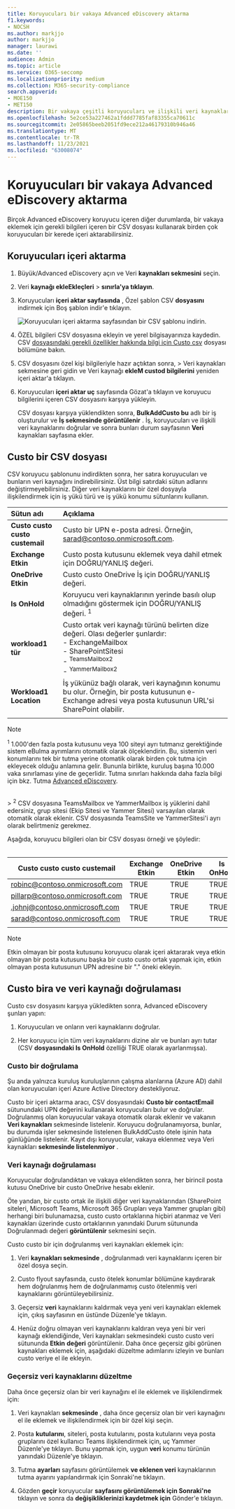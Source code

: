 ```yaml
---
title: Koruyucuları bir vakaya Advanced eDiscovery aktarma
f1.keywords:
- NOCSH
ms.author: markjjo
author: markjjo
manager: laurawi
ms.date: ''
audience: Admin
ms.topic: article
ms.service: O365-seccomp
ms.localizationpriority: medium
ms.collection: M365-security-compliance
search.appverid:
- MOE150
- MET150
description: Bir vakaya çeşitli koruyucuları ve ilişkili veri kaynaklarını hızla eklemek için içeri aktarma aracını Advanced eDiscovery.
ms.openlocfilehash: 5e2ce53a227462a1fddd7785faf83355ca70611c
ms.sourcegitcommit: 2e05865beeb2051fd9ece212a46179310b946a46
ms.translationtype: MT
ms.contentlocale: tr-TR
ms.lasthandoff: 11/23/2021
ms.locfileid: "63008074"
---
```

# <a name="import-custodians-to-an-advanced-ediscovery-case"></a>Koruyucuları bir vakaya Advanced eDiscovery aktarma

Birçok Advanced eDiscovery koruyucu içeren diğer durumlarda, bir vakaya eklemek için gerekli bilgileri içeren bir CSV dosyası kullanarak birden çok koruyucuları bir kerede içeri aktarabilirsiniz.

## <a name="import-custodians"></a>Koruyucuları içeri aktarma

1. Büyük/Advanced eDiscovery açın ve Veri **kaynakları sekmesini** seçin.

2. Veri **kaynağı ekleEkleçleri** >  **sınırla'ya tıklayın**.

3. Koruyucuları **içeri aktar sayfasında** , Özel şablon CSV **dosyasını** indirmek için Boş şablon indir'e tıklayın.

   ![Koruyucuları içeri aktarma sayfasından bir CSV şablonu indirin.](../media/ImportCustodians1.png)

4. ÖZEL bilgileri CSV dosyasına ekleyin ve yerel bilgisayarınıza kaydedin. CSV [dosyasındaki gerekli özellikler hakkında bilgi için Custo csv](#custodian-csv-file) dosyası bölümüne bakın.

5. CSV dosyasını özel kişi bilgileriyle hazır açtıktan sonra,  >  Veri kaynakları sekmesine geri gidin ve Veri  kaynağı **ekleM custod bilgilerini** yeniden içeri aktar'a tıklayın.

6. Koruyucuları **içeri aktar uç** sayfasında Gözat'a tıklayın ve  koruyucu bilgilerini içeren CSV dosyasını karşıya yükleyin.

   CSV dosyası karşıya yüklendikten sonra, **BulkAddCusto bu** adlı bir iş oluşturulur ve **İş sekmesinde görüntülenir** . İş, koruyucuları ve ilişkili veri kaynaklarını doğrular ve sonra bunları durum sayfasının **Veri** kaynakları sayfasına ekler.

## <a name="custodian-csv-file"></a>Custo bir CSV dosyası

CSV koruyucu şablonunu indirdikten sonra, her satıra koruyucuları ve bunların veri kaynağını indirebilirsiniz. Üst bilgi satırdaki sütun adlarını değiştirmeyebilirsiniz. Diğer veri kaynaklarını bir özel dosyayla ilişkilendirmek için iş yükü türü ve iş yükü konumu sütunlarını kullanın.

| Sütun adı|Açıklama|
|:------- |:------------------------------------------------------------|
|**Custo custo custo custemail**     |Custo bir UPN e-posta adresi. Örneğin, sarad@contoso.onmicrosoft.com.           |
|**Exchange Etkin** | Custo posta kutusunu eklemek veya dahil etmek için DOĞRU/YANLIŞ değeri.      |
|**OneDrive Etkin** | Custo custo OneDrive İş için DOĞRU/YANLIŞ değeri. |
|**Is OnHold**        | Koruyucu veri kaynaklarının yerinde basılı olup olmadığını göstermek için DOĞRU/YANLIŞ değeri. <sup>1</sup>     |
|**workload1 tür**         |Custo ortak veri kaynağı türünü belirten dize değeri. Olası değerler şunlardır: <br/>- ExchangeMailbox<br/> - SharePointSitesi<br/>- <sup>TeamsMailbox2</sup><br/>- <sup>YammerMailbox2</sup>| 
|**Workload1 Location**     | İş yükünüz bağlı olarak, veri kaynağının konumu bu olur. Örneğin, bir posta kutusunun e-Exchange adresi veya posta kutusunun URL'si SharePoint olabilir. |
|||

> [!NOTE]
> <sup>1</sup> 1.000'den fazla posta kutusunu veya 100 siteyi ayrı tutmanız gerektiğinde sistem eBulma ayrımlarını otomatik olarak ölçeklendirin. Bu, sistemin veri konumlarını tek bir tutma yerine otomatik olarak birden çok  tutma için ekleyecek olduğu anlamına gelir. Bununla birlikte, kuruluş başına 10.000 vaka sınırlaması yine de geçerlidir. Tutma sınırları hakkında daha fazla bilgi için bkz. Tutma [Advanced eDiscovery](limits-ediscovery20.md#hold-limits).
<br>
> <sup>2</sup> CSV dosyasına TeamsMailbox ve YammerMailbox iş yüklerini dahil edersiniz, grup sitesi (Ekip Sitesi ve Yammer Sitesi) varsayılan olarak otomatik olarak eklenir. CSV dosyasında TeamsSite ve YammerSitesi'i ayrı olarak belirtmeniz gerekmez.

Aşağıda, koruyucu bilgileri olan bir CSV dosyası örneği ve şöyledir:<br/><br/>

|Custo custo custo custemail      | Exchange Etkin | OneDrive Etkin | Is OnHold | workload1 tür | Workload1 Location             |
| ----------------- | ---------------- | ---------------- | --------- | -------------- | ------------------------------ |
|robinc@contoso.onmicrosoft.com | TRUE             | TRUE             | TRUE      | SharePointSitesi | https://contoso.sharepoint.com |
|pillarp@contoso.onmicrosoft.com | TRUE             | TRUE             | TRUE      | |  |
|.johnj@contoso.onmicrosoft.com|TRUE|TRUE|TRUE||
|sarad@contoso.onmicrosoft.com|TRUE|TRUE|TRUE|ExchangeMailbox|.saradavis@contoso.onmicrosoft.com
||||||

> [!NOTE]
> Etkin olmayan bir posta kutusunu koruyucu olarak içeri aktararak veya etkin olmayan bir posta kutusunu başka bir custo custo ortak yapmak için, etkin olmayan posta kutusunun UPN adresine bir "." öneki ekleyin.

## <a name="custodian-and-data-source-validation"></a>Custo bira ve veri kaynağı doğrulaması

Custo csv dosyasını karşıya yükledikten sonra, Advanced eDiscovery şunları yapın:

1. Koruyucuları ve onların veri kaynaklarını doğrular.

2. Her koruyucu için tüm veri kaynaklarını dizine alır ve bunları ayrı tutar (CSV **dosyasındaki Is OnHold** özelliği TRUE olarak ayarlanmışsa).

### <a name="custodian-validation"></a>Custo bir doğrulama

Şu anda yalnızca kuruluş kuruluşlarının çalışma alanlarına (Azure AD) dahil olan koruyucuları içeri Azure Active Directory destekliyoruz.

Custo bir içeri aktarma aracı, CSV dosyasındaki **Custo bir contactEmail** sütunundaki UPN değerini kullanarak koruyucuları bulur ve doğrular. Doğrulanmış olan koruyucular vakaya otomatik olarak eklenir ve vakanın **Veri kaynakları** sekmesinde listelenir. Koruyucu doğrulanamıyorsa, bunlar, bu durumda işler sekmesinde listelenen BulkAddCusto ötele işinin hata günlüğünde listelenir. Kayıt dışı koruyucular, vakaya eklenmez veya Veri kaynakları **sekmesinde listelenmiyor** .

### <a name="data-source-validation"></a>Veri kaynağı doğrulaması

Koruyucular doğrulandıktan ve vakaya eklendikten sonra, her birincil posta kutusu OneDrive bir custo OneDrive hesabı eklenir.

Öte yandan, bir custo ortak ile ilişkili diğer veri kaynaklarından (SharePoint siteleri, Microsoft Teams, Microsoft 365 Grupları veya Yammer grupları gibi) herhangi biri bulunamazsa, custo custo ortaklarına hiçbiri atanmaz ve Veri kaynakları üzerinde custo ortaklarının yanındaki Durum sütununda Doğrulanmadı değeri **görüntülenir**    sekmesini seçin.

Custo custo bir için doğrulanmış veri kaynakları eklemek için:

1. Veri **kaynakları sekmesinde** , doğrulanmadı veri kaynaklarını içeren bir özel dosya seçin.

2. Custo flyout sayfasında, custo ötelek konumlar bölümüne kaydırarak hem doğrulanmış hem de doğrulanmamış custo ötelenmiş veri kaynaklarını görüntüleyebilirsiniz.

3. Geçersiz **veri** kaynaklarını kaldırmak veya yeni veri kaynakları eklemek için, çıkış sayfasının en üstünde Düzenle'ye tıklayın.

4. Henüz doğru olmayan veri kaynaklarını kaldıran veya yeni bir veri kaynağı eklendiğinde, Veri kaynakları sekmesindeki custo  custo veri sütununda **Etkin** **değeri** görüntülenir. Daha önce geçersiz gibi görünen kaynakları eklemek için, aşağıdaki düzeltme adımlarını izleyin ve bunları custo veriye el ile ekleyin.

### <a name="remediating-invalid-data-sources"></a>Geçersiz veri kaynaklarını düzeltme

Daha önce geçersiz olan bir veri kaynağını el ile eklemek ve ilişkilendirmek için:

1. Veri kaynakları **sekmesinde** , daha önce geçersiz olan bir veri kaynağını el ile eklemek ve ilişkilendirmek için bir özel kişi seçin.

2. Posta **kutularını**, siteleri, posta kutularını, posta kutularını veya posta gruplarını özel kullanıcı Teams ilişkilendirmek için, uç Yammer Düzenle'ye tıklayın. Bunu yapmak için, uygun **veri** konumu türünün yanındaki Düzenle'ye tıklayın.

3. Tutma **ayarları** sayfasını görüntülemek **ve eklenen veri** kaynaklarının tutma ayarını yapılandırmak için Sonraki'ne tıklayın.

4. Gözden **geçir** koruyucular **sayfasını görüntülemek için Sonraki'ne** tıklayın ve sonra da **değişikliklerinizi kaydetmek için** Gönder'e tıklayın.
